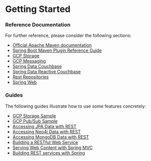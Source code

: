 # Getting Started

### Reference Documentation
For further reference, please consider the following sections:

* [Official Apache Maven documentation](https://maven.apache.org/guides/index.html)
* [Spring Boot Maven Plugin Reference Guide](https://docs.spring.io/spring-boot/docs/2.2.2.RELEASE/maven-plugin/)
* [GCP Storage](https://cloud.spring.io/spring-cloud-gcp/reference/html/#spring-resources)
* [GCP Messaging](https://cloud.spring.io/spring-cloud-gcp/reference/html/#spring-integration)
* [Spring Data Couchbase](https://docs.spring.io/spring-boot/docs/2.2.2.RELEASE/reference/htmlsingle/#boot-features-couchbase)
* [Spring Data Reactive Couchbase](https://docs.spring.io/spring-boot/docs/2.2.2.RELEASE/reference/htmlsingle/#boot-features-couchbase)
* [Rest Repositories](https://docs.spring.io/spring-boot/docs/2.2.2.RELEASE/reference/htmlsingle/#howto-use-exposing-spring-data-repositories-rest-endpoint)
* [Spring Web](https://docs.spring.io/spring-boot/docs/2.2.2.RELEASE/reference/htmlsingle/#boot-features-developing-web-applications)

### Guides
The following guides illustrate how to use some features concretely:

* [GCP Storage Sample](https://github.com/spring-cloud/spring-cloud-gcp/tree/master/spring-cloud-gcp-samples/spring-cloud-gcp-storage-resource-sample)
* [GCP Pub/Sub Sample](https://github.com/spring-cloud/spring-cloud-gcp/tree/master/spring-cloud-gcp-samples/spring-cloud-gcp-pubsub-sample)
* [Accessing JPA Data with REST](https://spring.io/guides/gs/accessing-data-rest/)
* [Accessing Neo4j Data with REST](https://spring.io/guides/gs/accessing-neo4j-data-rest/)
* [Accessing MongoDB Data with REST](https://spring.io/guides/gs/accessing-mongodb-data-rest/)
* [Building a RESTful Web Service](https://spring.io/guides/gs/rest-service/)
* [Serving Web Content with Spring MVC](https://spring.io/guides/gs/serving-web-content/)
* [Building REST services with Spring](https://spring.io/guides/tutorials/bookmarks/)

